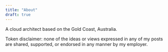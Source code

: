 ```yaml
---
title: "About"
draft: true
---
```

A cloud architect based on the Gold Coast, Australia.

Token disclaimer: none of the ideas or views expressed in any of my posts are shared, supported, or endorsed in any manner by my employer.
